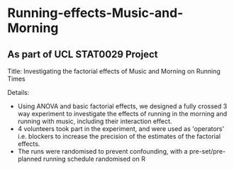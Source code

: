 # Running-effects-Music-and-Morning
## As part of UCL STAT0029 Project

Title: Investigating the factorial effects of Music and Morning on Running Times

Details: 
* Using ANOVA and basic factorial effects, we designed a fully crossed 3 way experiment to investigate the effects of running in the morning and running with music, including their interaction effect. 
* 4 volunteers took part in the experiment, and were used as 'operators' i.e. blockers to increase the precision of the estimates of the factorial effects.
* The runs were randomised to prevent confounding, with a pre-set/pre-planned running schedule randomised on R
